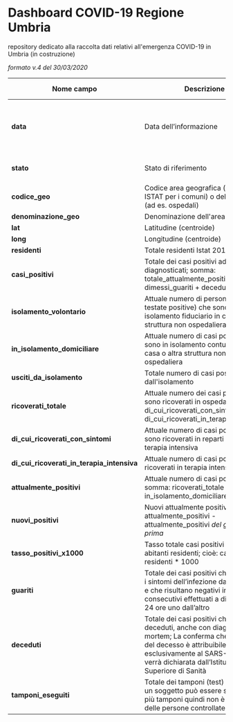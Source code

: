 # Dashboard COVID-19 Regione Umbria

repository dedicato alla raccolta dati relativi all'emergenza COVID-19 in Umbria
(in costruzione)

_formato v.4 del 30/03/2020_

| Nome campo                  | Descrizione                       | Equivalente campo nazionale                  | Formato                       | Esempio             |
|-----------------------------|-----------------------------------|----------------------------------------|-------------------------------|---------------------|
| **data**                        | Data dell’informazione            | data                                   | YYYY-MM-DD HH:MM:SS (ISO 8601) Ora italiana | 2020-03-05 12:15:45 |
| **stato**                       | Stato di riferimento              | stato                                  | XYZ (ISO 3166-1 alpha-3)      | ITA                 |
| **codice_geo**              | Codice area geografica (codice ISTAT per i comuni) o della struttura (ad es. ospedali) |         | Numero                        | 55004                  |
| **denominazione_geo**       | Denominazione dell'area o struttutra       |                                                   | Testo                         | Amelia             |
| **lat**                         | Latitudine (centroide)            | lat                               | WGS84                         | 42.6589177          |
| **long**                        | Longitudine (centroide)           | log                              | WGS84                         | 13.70439971         |
| **residenti**                 | Totale residenti Istat 2019              |                       | Numero                        | 11819                   |
| **casi_positivi**                 | Totale dei casi positivi ad oggi diagnosticati; somma: totale_attualmente_positivi + dimessi_guariti + deceduti              | totale_casi         | Numero                        | 3                   |
| **isolamento_volontario**      | Attuale numero di persone (non testate positive) che sono in isolamento fiduciario in casa o altra struttura non ospedaliera |                        | Numero                        | 3                   |
| **in_isolamento_domiciliare**      | Attuale numero di casi positivi che sono in isolamento contumaciale in casa o altra struttura non ospedaliera | isolamento_domiciliare                       | Numero                        | 3                   |
| **usciti_da_isolamento**      | Totale numero di casi positivi usciti dall'isolamento |                        | Numero                        | 3                   |
| **ricoverati_totale**        | Attuale numero dei casi positivi che sono ricoverati in ospedale; somma: di_cui_ricoverati_con_sintomi + di_cui_ricoverati_in_terapia_intensiva              | totale_ospedalizzati            | Numero                        | 3                   |
| **di_cui_ricoverati_con_sintomi**      | Attuale numero di casi positivi che sono ricoverati in reparti diversi dalla terapia intensiva | ricoverati_con_sintomi    | Numero                        | 3                   |
| **di_cui_ricoverati_in_terapia_intensiva**           | Attuale numero di casi positivi ricoverati in terapia intensiva   | terapia_intensiva                         | Numero                        | 3                   |
| **attualmente_positivi** | Attuale numero di casi positivi; somma: ricoverati_totale + in_isolamento_domiciliare)      | totale_attualmente_positivi  | Numero                        | 3                   |
| **nuovi_positivi**  | Nuovi attualmente positivi; cioè: attualmente_positivi - attualmente_positivi _del giorno prima_       | nuovi_attualmente_positivi  | Numero                        | 3                   |
| **tasso_positivi_x1000**  | Tasso totale casi positivi ogni 1000 abitanti residenti; cioè: casi_positivi / residenti * 1000       |   | Numero                        | 0,85                   |
| **guariti**             | Totale dei casi positivi che risolvono i sintomi dell’infezione da Covid-19 e che risultano negativi in due test consecutivi effettuati a distanza di 24 ore uno dall’altro           | dimessi_guariti                            | Numero                        | 3                   |
| **deceduti**                    | Totale dei casi positivi che sono deceduti, anche con diagnosi post-mortem; La conferma che la causa del decesso è attribuibile esclusivamente al SARS-CoV-2 verrà dichiarata dall’Istituto Superiore di Sanità | deceduti                                  | Numero                        | 3                   |
| **tamponi_eseguiti**                     | Totale dei tamponi (test) effettuati, un soggetto può essere sottoposto a più tamponi quindi non è indicativo delle persone controllate                    | tamponi                        | Numero                        | 3                   |
